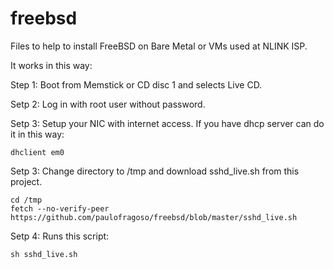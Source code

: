 # freebsd

Files to help to install FreeBSD on Bare Metal or VMs used at NLINK ISP.

It works in this way:

Step 1: Boot from Memstick or CD disc 1 and selects Live CD.

Setp 2: Log in with root user without password.

Setp 3: Setup your NIC with internet access. If you have dhcp server can do it in this way:

	dhclient em0

Setp 3: Change directory to /tmp and download sshd_live.sh from this project.

	cd /tmp
	fetch --no-verify-peer https://github.com/paulofragoso/freebsd/blob/master/sshd_live.sh

Setp 4: Runs this script:

	sh sshd_live.sh
